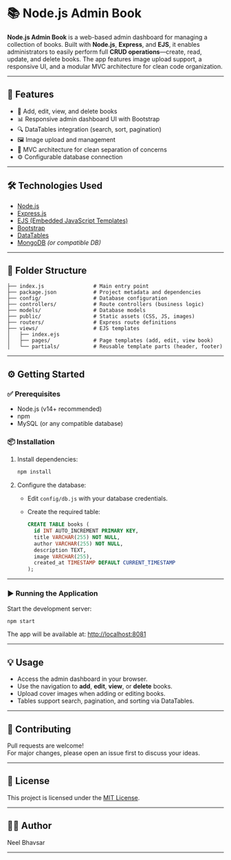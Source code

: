 # 📚 Node.js Admin Book

**Node.js Admin Book** is a web-based admin dashboard for managing a collection of books. Built with **Node.js**, **Express**, and **EJS**, it enables administrators to easily perform full **CRUD operations**—create, read, update, and delete books. The app features image upload support, a responsive UI, and a modular MVC architecture for clean code organization.

---

## 🚀 Features

- 📖 Add, edit, view, and delete books
- 📊 Responsive admin dashboard UI with Bootstrap
- 🔍 DataTables integration (search, sort, pagination)
- 🖼️ Image upload and management
- 📁 MVC architecture for clean separation of concerns
- ⚙️ Configurable database connection

---

## 🛠️ Technologies Used

- [Node.js](https://nodejs.org/)
- [Express.js](https://expressjs.com/)
- [EJS (Embedded JavaScript Templates)](https://ejs.co/)
- [Bootstrap](https://getbootstrap.com/)
- [DataTables](https://datatables.net/)
- [MongoDB](https://www.mongodb.com/) *(or compatible DB)*

---

## 📂 Folder Structure

```
├── index.js                # Main entry point
├── package.json            # Project metadata and dependencies
├── config/                 # Database configuration
├── controllers/            # Route controllers (business logic)
├── models/                 # Database models
├── public/                 # Static assets (CSS, JS, images)
├── routers/                # Express route definitions
├── views/                  # EJS templates
│   ├── index.ejs
│   ├── pages/              # Page templates (add, edit, view book)
│   └── partials/           # Reusable template parts (header, footer)
```

---

## ⚙️ Getting Started

### ✅ Prerequisites

- Node.js (v14+ recommended)
- npm
- MySQL (or any compatible database)

### 📦 Installation

1. Install dependencies:

    ```bash
    npm install
    ```

2. Configure the database:

    - Edit `config/db.js` with your database credentials.
    - Create the required table:

      ```sql
      CREATE TABLE books (
        id INT AUTO_INCREMENT PRIMARY KEY,
        title VARCHAR(255) NOT NULL,
        author VARCHAR(255) NOT NULL,
        description TEXT,
        image VARCHAR(255),
        created_at TIMESTAMP DEFAULT CURRENT_TIMESTAMP
      );
      ```

---

### ▶️ Running the Application

Start the development server:

```bash
npm start
```

The app will be available at: [http://localhost:8081](http://localhost:8081)

---

## 💡 Usage

- Access the admin dashboard in your browser.
- Use the navigation to **add**, **edit**, **view**, or **delete** books.
- Upload cover images when adding or editing books.
- Tables support search, pagination, and sorting via DataTables.

---

## 🤝 Contributing

Pull requests are welcome!  
For major changes, please open an issue first to discuss your ideas.

---

## 📄 License

This project is licensed under the [MIT License](LICENSE).

---

## 👨‍💻 Author

Neel Bhavsar

---